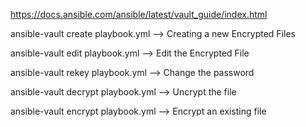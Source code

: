 https://docs.ansible.com/ansible/latest/vault_guide/index.html

ansible-vault create playbook.yml  --> Creating a new Encrypted Files

ansible-vault edit playbook.yml --> Edit the Encrypted File

ansible-vault rekey playbook.yml --> Change the password

ansible-vault decrypt playbook.yml --> Uncrypt the file

ansible-vault encrypt playbook.yml --> Encrypt an existing file

